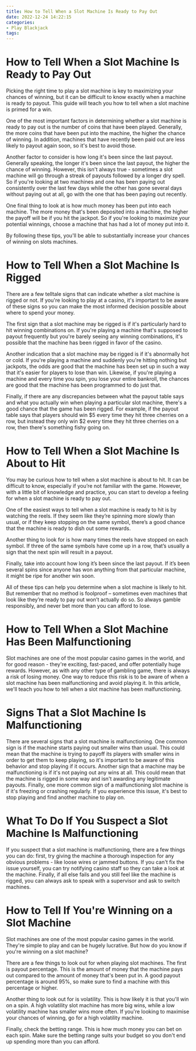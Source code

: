 ```yaml
---
title: How to Tell When a Slot Machine Is Ready to Pay Out
date: 2022-12-24 14:22:15
categories:
- Play Blackjack
tags:
---
```



#  How to Tell When a Slot Machine Is Ready to Pay Out

Picking the right time to play a slot machine is key to maximizing your chances of winning, but it can be difficult to know exactly when a machine is ready to payout. This guide will teach you how to tell when a slot machine is primed for a win.

One of the most important factors in determining whether a slot machine is ready to pay out is the number of coins that have been played. Generally, the more coins that have been put into the machine, the higher the chance of winning. In addition, machines that have recently been paid out are less likely to payout again soon, so it's best to avoid those.

Another factor to consider is how long it's been since the last payout. Generally speaking, the longer it's been since the last payout, the higher the chance of winning. However, this isn't always true - sometimes a slot machine will go through a streak of payouts followed by a longer dry spell. So if you're looking at two machines and one has been paying out consistently over the last few days while the other has gone several days without paying out at all, go with the one that has been paying out recently.

One final thing to look at is how much money has been put into each machine. The more money that's been deposited into a machine, the higher the payoff will be if you hit the jackpot. So if you're looking to maximize your potential winnings, choose a machine that has had a lot of money put into it.

By following these tips, you'll be able to substantially increase your chances of winning on slots machines.

#  How to Tell When a Slot Machine Is Rigged

There are a few telltale signs that can indicate whether a slot machine is rigged or not. If you're looking to play at a casino, it's important to be aware of these signs so you can make the most informed decision possible about where to spend your money.

The first sign that a slot machine may be rigged is if it's particularly hard to hit winning combinations on. If you're playing a machine that's supposed to payout frequently but you're barely seeing any winning combinations, it's possible that the machine has been rigged in favor of the casino.

Another indication that a slot machine may be rigged is if it's abnormally hot or cold. If you're playing a machine and suddenly you're hitting nothing but jackpots, the odds are good that the machine has been set up in such a way that it's easier for players to lose than win. Likewise, if you're playing a machine and every time you spin, you lose your entire bankroll, the chances are good that the machine has been programmed to do just that.

Finally, if there are any discrepancies between what the payout table says and what you actually win when playing a particular slot machine, there's a good chance that the game has been rigged. For example, if the payout table says that players should win $5 every time they hit three cherries on a row, but instead they only win $2 every time they hit three cherries on a row, then there's something fishy going on.

#  How to Tell When a Slot Machine Is About to Hit

You may be curious how to tell when a slot machine is about to hit. It can be difficult to know, especially if you’re not familiar with the game. However, with a little bit of knowledge and practice, you can start to develop a feeling for when a slot machine is ready to pay out.

One of the easiest ways to tell when a slot machine is ready to hit is by watching the reels. If they seem like they’re spinning more slowly than usual, or if they keep stopping on the same symbol, there’s a good chance that the machine is ready to dish out some rewards.

Another thing to look for is how many times the reels have stopped on each symbol. If three of the same symbols have come up in a row, that’s usually a sign that the next spin will result in a payout.

Finally, take into account how long it’s been since the last payout. If it’s been several spins since anyone has won anything from that particular machine, it might be ripe for another win soon.

All of these tips can help you determine when a slot machine is likely to hit. But remember that no method is foolproof – sometimes even machines that look like they’re ready to pay out won’t actually do so. So always gamble responsibly, and never bet more than you can afford to lose.

#  How to Tell When a Slot Machine Has Been Malfunctioning

Slot machines are one of the most popular casino games in the world, and for good reason - they're exciting, fast-paced, and offer potentially huge rewards. However, as with any other type of gambling game, there is always a risk of losing money. One way to reduce this risk is to be aware of when a slot machine has been malfunctioning and avoid playing it. In this article, we'll teach you how to tell when a slot machine has been malfunctioning.

# Signs That a Slot Machine Is Malfunctioning

There are several signs that a slot machine is malfunctioning. One common sign is if the machine starts paying out smaller wins than usual. This could mean that the machine is trying to payoff its players with smaller wins in order to get them to keep playing, so it's important to be aware of this behavior and stop playing if it occurs. Another sign that a machine may be malfunctioning is if it's not paying out any wins at all. This could mean that the machine is rigged in some way and isn't awarding any legitimate payouts. Finally, one more common sign of a malfunctioning slot machine is if it's freezing or crashing regularly. If you experience this issue, it's best to stop playing and find another machine to play on.

# What To Do If You Suspect a Slot Machine Is Malfunctioning

If you suspect that a slot machine is malfunctioning, there are a few things you can do: first, try giving the machine a thorough inspection for any obvious problems - like loose wires or jammed buttons. If you can't fix the issue yourself, you can try notifying casino staff so they can take a look at the machine. Finally, if all else fails and you still feel like the machine is rigged, you can always ask to speak with a supervisor and ask to switch machines.

#  How to Tell If You're Winning on a Slot Machine

Slot machines are one of the most popular casino games in the world. They're simple to play and can be hugely lucrative. But how do you know if you're winning on a slot machine?

There are a few things to look out for when playing slot machines. The first is payout percentage. This is the amount of money that the machine pays out compared to the amount of money that's been put in. A good payout percentage is around 95%, so make sure to find a machine with this percentage or higher.

Another thing to look out for is volatility. This is how likely it is that you'll win on a spin. A high volatility slot machine has more big wins, while a low volatility machine has smaller wins more often. If you're looking to maximise your chances of winning, go for a high volatility machine.

Finally, check the betting range. This is how much money you can bet on each spin. Make sure the betting range suits your budget so you don't end up spending more than you can afford.